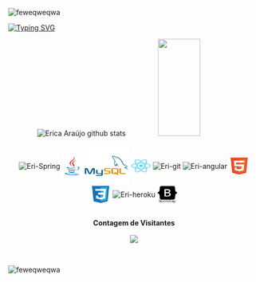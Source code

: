 ![feweqweqwa](https://user-images.githubusercontent.com/123902058/225527463-fb344993-016e-4e19-a33b-c9f17902b9f7.gif)


[![Typing SVG](https://readme-typing-svg.herokuapp.com/?color=08a24a&size=35&center=true&vCenter=true&width=1000&lines=HELLO,+My+name+is+Erica+Araújo;I'm+from+Brazil;I+Graduated+systems+Development;Be+Welcome!+:%29)](https://git.io/typing-svg)




<div align="center">  
  <img width="49%" height="195px" src="https://github-readme-stats.vercel.app/api?username=EricaArj&show_icons=true&count_private=true&hide_border=true&title_color=08a24a&icon_color=08a24a&text_color=c9d1d9&bg_color=0d1117" alt="Erica Araújo github stats" /> 
  
  <img width="41%" height="195px" src="https://github-readme-stats.vercel.app/api/top-langs/?username=EricaArj&layout=compact&hide_border=true&title_color=08a24a&text_color=08a24a&bg_color=0d1117" />
  
</div>

<div style="display: inline_block"><br>
  <div align="center">
    <img align="center" alt="Eri-Spring" height="35" width="40" src="https://www.vectorlogo.zone/logos/springio/springio-icon.svg">
    <img align="center" alt="Eri-Java" height="40" width="40" src="https://raw.githubusercontent.com/devicons/devicon/master/icons/java/java-original.svg">
    <img align="center" alt="Eri-masql" height="80" width="90" src="https://raw.githubusercontent.com/devicons/devicon/master/icons/mysql/mysql-original-wordmark.svg">
    <img align="center" alt="Eri-React" height="30" width="40" src="https://raw.githubusercontent.com/devicons/devicon/master/icons/react/react-original.svg">
    <img align="center" alt="Eri-git" height="35" width="40" src="https://www.vectorlogo.zone/logos/git-scm/git-scm-icon.svg" >
    <img align="center" alt="Eri-angular" height="40" width="40" src="https://angular.io/assets/images/logos/angular/angular.svg">
    <img align="center" alt="Eri-HTML" height="35" width="40" src="https://raw.githubusercontent.com/devicons/devicon/master/icons/html5/html5-original.svg">
    <img align="center" alt="Eri-CSS" height="35" width="40" src="https://raw.githubusercontent.com/devicons/devicon/master/icons/css3/css3-original.svg">
    <img align="center" alt="Eri-heroku" height="35" width="40" src="https://www.vectorlogo.zone/logos/heroku/heroku-icon.svg">
    <img align="center" alt="Eri-bootstrap" height="35" width="40" src="https://raw.githubusercontent.com/devicons/devicon/master/icons/bootstrap/bootstrap-plain-wordmark.svg">
    </div>
</div>


<div align="center">
<br><p align="centre"><b>Contagem de Visitantes</b></p> 
<p align="center"><img align="center" src="https://profile-counter.glitch.me/{EricaArj}/count.svg" /></p> 
<br></div>

![feweqweqwa](https://user-images.githubusercontent.com/123902058/225527463-fb344993-016e-4e19-a33b-c9f17902b9f7.gif)
